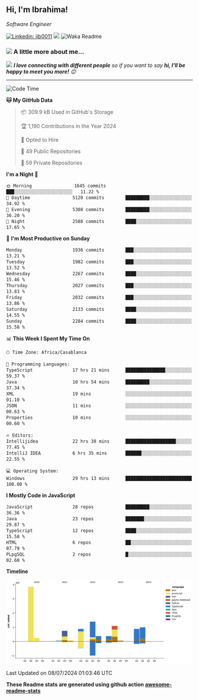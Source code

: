 <h2>Hi, I'm Ibrahima! </h2>
<p><em>Software Engineer 
</em></p>


[![Linkedin: iib0011](https://img.shields.io/badge/-iib0011-blue?style=flat-square&logo=Linkedin&logoColor=white&link=https://www.linkedin.com/in/iib0011/)](https://www.linkedin.com/in/iib0011/)
![](https://visitor-badge.glitch.me/badge?page_id=iib0011)
![Waka Readme](https://github.com/iib0011/iib0011/workflows/Waka%20Readme/badge.svg)


### <img src="https://media.giphy.com/media/VgCDAzcKvsR6OM0uWg/giphy.gif" width="50"> A little more about me...  


<img src="https://media.giphy.com/media/LnQjpWaON8nhr21vNW/giphy.gif" width="60"> <em><b>I love connecting with different people</b> so if you want to say <b>hi, I'll be happy to meet you more!</b> 😊</em>

---
<!--START_SECTION:waka-->
![Code Time](http://img.shields.io/badge/Code%20Time-3%2C586%20hrs%2051%20mins-blue)

**🐱 My GitHub Data** 

> 📦 309.9 kB Used in GitHub's Storage 
 > 
> 🏆 1,190 Contributions in the Year 2024
 > 
> 💼 Opted to Hire
 > 
> 📜 49 Public Repositories 
 > 
> 🔑 59 Private Repositories 
 > 
**I'm a Night 🦉** 

```text
🌞 Morning                1645 commits        ███░░░░░░░░░░░░░░░░░░░░░░   11.22 % 
🌆 Daytime                5120 commits        █████████░░░░░░░░░░░░░░░░   34.92 % 
🌃 Evening                5308 commits        █████████░░░░░░░░░░░░░░░░   36.20 % 
🌙 Night                  2588 commits        ████░░░░░░░░░░░░░░░░░░░░░   17.65 % 
```
📅 **I'm Most Productive on Sunday** 

```text
Monday                   1936 commits        ███░░░░░░░░░░░░░░░░░░░░░░   13.21 % 
Tuesday                  1982 commits        ███░░░░░░░░░░░░░░░░░░░░░░   13.52 % 
Wednesday                2267 commits        ████░░░░░░░░░░░░░░░░░░░░░   15.46 % 
Thursday                 2027 commits        ███░░░░░░░░░░░░░░░░░░░░░░   13.83 % 
Friday                   2032 commits        ███░░░░░░░░░░░░░░░░░░░░░░   13.86 % 
Saturday                 2133 commits        ████░░░░░░░░░░░░░░░░░░░░░   14.55 % 
Sunday                   2284 commits        ████░░░░░░░░░░░░░░░░░░░░░   15.58 % 
```


📊 **This Week I Spent My Time On** 

```text
🕑︎ Time Zone: Africa/Casablanca

💬 Programming Languages: 
TypeScript               17 hrs 21 mins      ███████████████░░░░░░░░░░   59.37 % 
Java                     10 hrs 54 mins      █████████░░░░░░░░░░░░░░░░   37.34 % 
XML                      19 mins             ░░░░░░░░░░░░░░░░░░░░░░░░░   01.10 % 
JSON                     11 mins             ░░░░░░░░░░░░░░░░░░░░░░░░░   00.63 % 
Properties               10 mins             ░░░░░░░░░░░░░░░░░░░░░░░░░   00.60 % 

🔥 Editors: 
Intellijidea             22 hrs 38 mins      ███████████████████░░░░░░   77.45 % 
IntelliJ IDEA            6 hrs 35 mins       ██████░░░░░░░░░░░░░░░░░░░   22.55 % 

💻 Operating System: 
Windows                  29 hrs 13 mins      █████████████████████████   100.00 % 
```

**I Mostly Code in JavaScript** 

```text
JavaScript               28 repos            █████████░░░░░░░░░░░░░░░░   36.36 % 
Java                     23 repos            ███████░░░░░░░░░░░░░░░░░░   29.87 % 
TypeScript               12 repos            ████░░░░░░░░░░░░░░░░░░░░░   15.58 % 
HTML                     6 repos             ██░░░░░░░░░░░░░░░░░░░░░░░   07.79 % 
PLpgSQL                  2 repos             █░░░░░░░░░░░░░░░░░░░░░░░░   02.60 % 
```



**Timeline**

![Lines of Code chart](https://raw.githubusercontent.com/iib0011/iib0011/master/assets/bar_graph.png)


 Last Updated on 08/07/2024 01:03:46 UTC
<!--END_SECTION:waka-->

**These Readme stats are generated using github action [awesome-readme-stats](https://github.com/iib0011/waka-readme-stats)**

